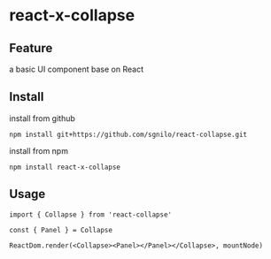 # react-x-collapse

## Feature

a basic UI component base on React

## Install

install from github

```
npm install git+https://github.com/sgnilo/react-collapse.git
```

install from npm

```
npm install react-x-collapse
```

## Usage

```
import { Collapse } from 'react-collapse'

const { Panel } = Collapse

ReactDom.render(<Collapse><Panel></Panel></Collapse>, mountNode)
```
